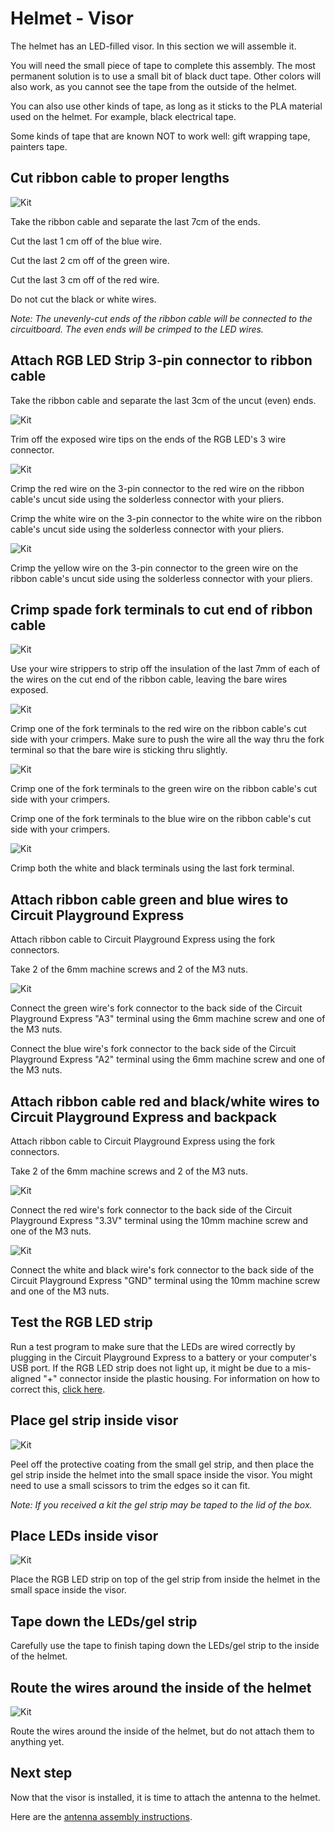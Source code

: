# Helmet - Visor

The helmet has an LED-filled visor. In this section we will assemble it.

You will need the small piece of tape to complete this assembly. The most permanent solution is to use a small bit of black duct tape. Other colors will also work, as you cannot see the tape from the outside of the helmet.

You can also use other kinds of tape, as long as it sticks to the PLA material used on the helmet. For example, black electrical tape.

Some kinds of tape that are known NOT to work well: gift wrapping tape, painters tape.

## Cut ribbon cable to proper lengths

![Kit](./images/visor/cut-ribbon-cable.png)

Take the ribbon cable and separate the last 7cm of the ends.

Cut the last 1 cm off of the blue wire.

Cut the last 2 cm off of the green wire.

Cut the last 3 cm off of the red wire.

Do not cut the black or white wires.

_Note: The unevenly-cut ends of the ribbon cable will be connected to the circuitboard. The even ends will be crimped to the LED wires._

## Attach RGB LED Strip 3-pin connector to ribbon cable

Take the ribbon cable and separate the last 3cm of the uncut (even) ends.

![Kit](./images/visor/trim-rgb-wires.png)

Trim off the exposed wire tips on the ends of the RGB LED's 3 wire connector.

![Kit](./images/visor/crimp-ribbon-rgb.png)

Crimp the red wire on the 3-pin connector to the red wire on the ribbon cable's uncut side using the solderless connector with your pliers.

Crimp the white wire on the 3-pin connector to the white wire on the ribbon cable's uncut side using the solderless connector with your pliers.

![Kit](./images/visor/crimp-ribbon-rgb3.png)

Crimp the yellow wire on the 3-pin connector to the green wire on the ribbon cable's uncut side using the solderless connector with your pliers.

## Crimp spade fork terminals to cut end of ribbon cable

![Kit](./images/visor/strip-ribbon-cable.png)

Use your wire strippers to strip off the insulation of the last 7mm of each of the wires on the cut end of the ribbon cable, leaving the bare wires exposed.

![Kit](./images/visor/crimp-ribbon-fork.png)

Crimp one of the fork terminals to the red wire on the ribbon cable's cut side with your crimpers. Make sure to push the wire all the way thru the fork terminal so that the bare wire is sticking thru slightly.

![Kit](./images/visor/crimp-ribbon-green.png)

Crimp one of the fork terminals to the green wire on the ribbon cable's cut side with your crimpers.

Crimp one of the fork terminals to the blue wire on the ribbon cable's cut side with your crimpers.

![Kit](./images/visor/crimp-ribbon-ground.png)

Crimp both the white and black terminals using the last fork terminal.

## Attach ribbon cable green and blue wires to Circuit Playground Express

Attach ribbon cable to Circuit Playground Express using the fork connectors.

Take 2 of the 6mm machine screws and 2 of the M3 nuts.

![Kit](./images/visor/connect-cpe-fork1.png)

Connect the green wire's fork connector to the back side of the Circuit Playground Express "A3" terminal using the 6mm machine screw and one of the M3 nuts.

Connect the blue wire's fork connector to the back side of the Circuit Playground Express "A2" terminal using the 6mm machine screw and one of the M3 nuts.

## Attach ribbon cable red and black/white wires to Circuit Playground Express and backpack

Attach ribbon cable to Circuit Playground Express using the fork connectors.

Take 2 of the 6mm machine screws and 2 of the M3 nuts.

![Kit](./images/visor/connect-cpe-fork2.png)

Connect the red wire's fork connector to the back side of the Circuit Playground Express "3.3V" terminal using the 10mm machine screw and one of the M3 nuts.

![Kit](./images/visor/connect-cpe-fork3.png)

Connect the white and black wire's fork connector to the back side of the Circuit Playground Express "GND" terminal using the 10mm machine screw and one of the M3 nuts.

## Test the RGB LED strip

Run a test program to make sure that the LEDs are wired correctly by plugging in the Circuit Playground Express to a battery or your computer's USB port. If the RGB LED strip does not light up, it might be due to a mis-aligned "+" connector inside the plastic housing. For information on how to correct this, [click here]().

## Place gel strip inside visor

![Kit](./images/visor/place-gel-strip.png)

Peel off the protective coating from the small gel strip, and then place the gel strip inside the helmet into the small space inside the visor. You might need to use a small scissors to trim the edges so it can fit.

_Note: If you received a kit the gel strip may be taped to the lid of the box._

## Place LEDs inside visor

![Kit](./images/visor/place-rgb-led.png)

Place the RGB LED strip on top of the gel strip from inside the helmet in the small space inside the visor.

## Tape down the LEDs/gel strip

Carefully use the tape to finish taping down the LEDs/gel strip to the inside of the helmet.

## Route the wires around the inside of the helmet

![Kit](./images/visor/route-wires.png)

Route the wires around the inside of the helmet, but do not attach them to anything yet.

## Next step

Now that the visor is installed, it is time to attach the antenna to the helmet.

Here are the [antenna assembly instructions](./antenna.md).
